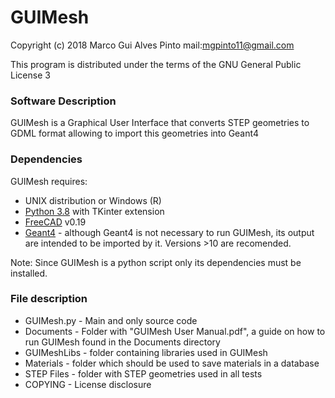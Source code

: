 # GUIMesh
Copyright (c) 2018  Marco Gui Alves Pinto  mail:mgpinto11@gmail.com

This program is distributed under the terms of the GNU General Public License 3

### Software Description
GUIMesh is a Graphical User Interface that converts STEP geometries to GDML format allowing
to import this geometries into Geant4

### Dependencies
GUIMesh requires:

* UNIX distribution or Windows (R) 
* [Python 3.8](https://www.python.org/downloads/release/python-368/) with TKinter extension
* [FreeCAD](www.freecadweb.org) v0.19
* [Geant4](https://geant4.web.cern.ch/) - although Geant4 is not necessary to run GUIMesh, its output are intended to be imported by it. Versions >10 are recomended.

Note: Since GUIMesh is a python script only its dependencies must be installed.

### File description
* GUIMesh.py - Main and only source code
* Documents - Folder with "GUIMesh User Manual.pdf", a guide on how to run GUIMesh found in the Documents directory
* GUIMeshLibs - folder containing libraries used in GUIMesh
* Materials - folder which should be used to save materials in a database
* STEP Files - folder with STEP geometries used in all tests
* COPYING - License disclosure

